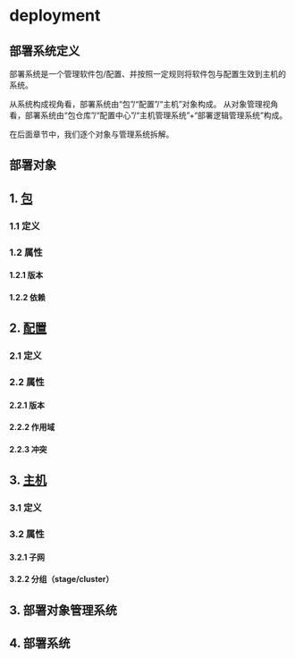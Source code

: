 # deployment
## 部署系统定义
部署系统是一个管理软件包/配置、并按照一定规则将软件包与配置生效到主机的系统。

从系统构成视角看，部署系统由“包”/“配置”/“主机”对象构成。
从对象管理视角看，部署系统由“包仓库”/“配置中心”/“主机管理系统”+“部署逻辑管理系统”构成。

在后面章节中，我们逐个对象与管理系统拆解。

## 部署对象
## 1. [包]()
### 1.1 定义
### 1.2 属性
#### 1.2.1 版本
#### 1.2.2 依赖


## 2. [配置]()
### 2.1 定义
### 2.2 属性
#### 2.2.1 版本
#### 2.2.2 作用域
#### 2.2.3 冲突

## 3. [主机]()
### 3.1 定义
### 3.2 属性
#### 3.2.1 子网
#### 3.2.2 分组（stage/cluster）

## 3. 部署对象管理系统
## 4. 部署系统
